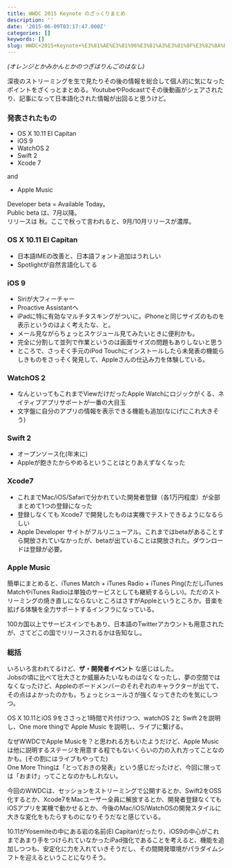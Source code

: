 ```yaml
---
title: WWDC 2015 Keynote のざっくりまとめ
description: ''
date: '2015-06-09T03:17:47.000Z'
categories: []
keywords: []
slug: WWDC+2015+Keynote+%E3%81%AE%E3%81%96%E3%81%A3%E3%81%8F%E3%82%8A%E3%81%BE%E3%81%A8%E3%82%81
---
```

_(オレンジとかみかんとかのつぎはりんごのはなし)_

深夜のストリーミングを生で見たりその後の情報を総合して個人的に気になったポイントをざくっとまとめる。YoutubeやPodcastでその後動画がシェアされたり、記事になって日本語化された情報が出回ると思うけど。

### 発表されたもの

*   OS X 10.11 El Capitan
*   iOS 9
*   WatchOS 2
*   Swift 2
*   Xcode 7

and

*   Apple Music

Developer beta = Available Today。  
Public beta は、7月以降。  
リリースは 秋。ここで秋って言われると、9月/10月リリースが濃厚。

### OS X 10.11 El Capitan

*   日本語IMEの改善と、日本語フォント追加はうれしい
*   Spotlightが自然言語化してる

### iOS 9

*   Siriが大フィーチャー
*   Proactive Assistantへ
*   iPadに特に有効なマルチタスキングがついに。iPhoneと同じサイズのものを表示というのはよく考えたな、と。
*   メール見ながらちょっとスケジュール見てみたいときに便利かも。
*   完全に分割して並列で作業というのは画面サイズの問題もありしないと思う
*   ところで、さっそく手元のiPod Touchにインストールしたら未発表の機能らしきものをさっそく発見して、Appleさんの仕込み力を体験している。

### WatchOS 2

*   なんといってもこれまでViewだけだったApple Watchにロジックがくる、ネイティブアプリサポートが一番の大目玉
*   文字盤に自分のアプリの情報を表示できる機能も追加(なにげにこれ大きそう)

### Swift 2

*   オープンソース化(年末に)
*   Appleが飽きたからやめるということはとりあえずなくなった

### Xcode7

*   これまでMac/iOS/Safariで分かれていた開発者登録（各1万円程度）が全部まとめて1つの登録になった
*   登録しなくても Xcode7 で開発したものは実機でテストできるようになるらしい
*   Apple Developer サイトがフルリニューアル。これまではbetaがあることすら開放されていなかったが、betaが出ていることは開放された。ダウンロードは登録が必要。

### Apple Music

簡単にまとめると、iTunes Match + iTunes Radio + iTunes Ping(ただしiTunes MatchやiTunes Radioは単独のサービスとしても継続するらしい)。ただのストリーミングの焼き直しにならないところはさすがAppleというところか。音楽を拡げる体験を全力サポートするインフラになっている。

100カ国以上でサービスインでもあり、日本語のTwitterアカウントも用意されたが、さてどこの国でリリースされるかは告知なし。

### 総括

いろいろ言われてるけど、**ザ・開発者イベント** な感じはした。  
Jobsの頃に比べて壮大さとか威厳みたいなものはなくなったし、夢の空間ではなくなったけど、Appleのボードメンバーのそれぞれのキャラクターが出てて、その点はよかったのかも。ちょっとシュールさが強くなってきたのを気にしつつ。

OS X 10.11とiOS 9をささっと1時間で片付けつつ、watchOS 2と Swift 2を説明し、One more thingで Apple Music を説明し、ライブに繋げる。

なぜWWDCでApple Musicを？と思われる方もいたようだけど、Apple Musicは他に説明するステージを用意する程でもないくらいの力の入れ方ってことなのかも。(その割にはライブもやってた)  
One More Thingは「とっておきの発表」という感じだったけど、今回に限っては「おまけ」ってことなのかもしれない。

今回のWWDCは、セッションをストリーミングで公開するとか、Swift2をOSS化するとか、Xcode7をMacユーザー全員に解放するとか、開発者登録なくてもiOSアプリを実機で動かせるとか、今後のMac/iOS/WatchOSの開発スタイルに大きな変化をもたらすものになりそうだなと感じている。

10.11がYosemiteの中にある岩の名前(El Capitan)だったり、iOS9の中心がこれまであまり手をつけられていなかったiPad強化であることを考えると、機能を追加しつつも、安定化に力を入れていきそうだし、その間開発環境がパラダイムシフトを迎えるということになりそう。